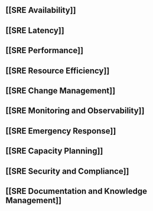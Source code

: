 ## [[SRE Availability]]
## [[SRE Latency]]
## [[SRE Performance]]
## [[SRE Resource Efficiency]]
## [[SRE Change Management]]
## [[SRE Monitoring and Observability]]
## [[SRE Emergency Response]]
## [[SRE Capacity Planning]]
## [[SRE Security and Compliance]]
## [[SRE Documentation and Knowledge Management]]

